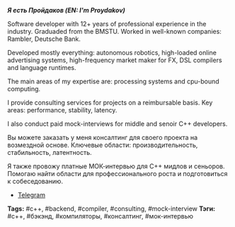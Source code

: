 ***Я есть Пройдаков (EN: I'm Proydakov)***

Software developer with 12+ years of professional experience in the industry. Graduaded from the BMSTU.
Worked in well-known companies: Rambler, Deutsche Bank.

Developed mostly everything: autonomous robotics, high-loaded online advertising systems,
high-frequency market maker for FX, DSL compilers and language runtimes.

The main areas of my expertise are: processing systems and cpu-bound computing.

I provide consulting services for projects on a reimbursable basis.
Key areas: performance, stability, latency.

I also conduct paid mock-interviews for middle and senoir C++ developers.

Вы можете заказать у меня консалтинг для своего проекта на возмездной основе.
Ключевые области: производительность, стабильность, латентность.

Я также провожу платные МОК-интервью для C++ мидлов и сеньоров.
Помогаю найти области для профессионального роста и подготовиться к собеседованию.

- [Telegram](http://t.me/eproydakov) 

**Tags:** #c++, #backend, #compiler, #consulting, #mock-interview
**Тэги:** #c++, #бэкэнд, #компиляторы, #консалтинг, #мок-интервью
